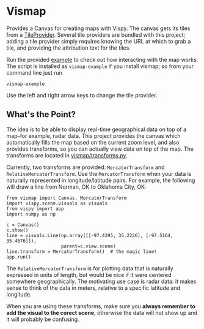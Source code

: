 Vismap
======

Provides a Canvas for creating maps with Vispy.  The canvas gets its tiles from
a [TileProvider](vismap/tile_providers.py).  Several tile providers are bundled
with this project; adding a tile provider simply requires knowing the URL at
which to grab a tile, and providing the attribution text for the tiles.

Run the provided [example](vismap/example.py) to check out how interacting with
the map works.  The script is installed as ``vismap-example`` if you install
vismap; so from your command line just run

    vismap-example

Use the left and right arrow keys to change the tile provider.


What's the Point?
-----------------

The idea is to be able to display real-time geographical data on top of a
map–for example, radar data.  This project provides the canvas which
automatically fills the map based on the current zoom level, and also provides
transforms, so you can actually view data on top of the map.  The transforms
are located in [vismap/transforms.py](vismap/transforms.py).

Currently, two transforms are provided:  `MercatorTransform` and
`RelativeMercatorTransform`.  Use the `MercatorTransform` when your data is
naturally represented in longitude/latitude pairs. For example, the following
will draw a line from Norman, OK to Oklahoma City, OK:

    from vismap import Canvas, MercatorTransform
    import vispy.scene.visuals as visuals
    from vispy import app
    import numpy as np

    c = Canvas()
    c.show()
    line = visuals.Line(np.array([[-97.4395, 35.2226], [-97.5164, 35.4676]]),
                        parent=c.view.scene)
    line.transform = MercatorTransform()  # the magic line!
    app.run()

The `RelativeMercatorTransform` is for plotting data that is naturally
expressed in units of length, but would be nice if it were centered somewhere
geographically.  The motivating use case is radar data: it makes sense to think
of the data in meters, relative to a specific latitude and longitude.

When you are using these transforms, make sure you **always remember to add the
visual to the corect scene**, otherwise the data will not show up and it will
probably be confusing.
